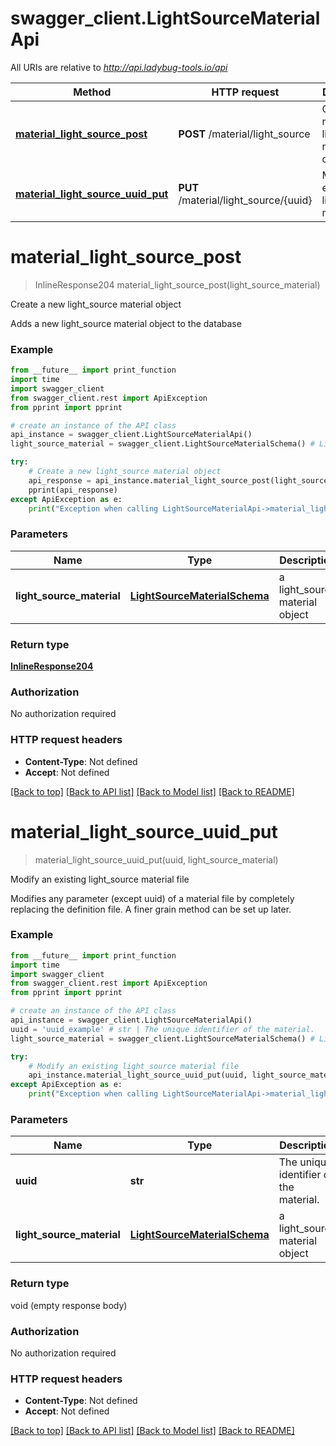 # swagger_client.LightSourceMaterialApi

All URIs are relative to *http://api.ladybug-tools.io/api*

Method | HTTP request | Description
------------- | ------------- | -------------
[**material_light_source_post**](LightSourceMaterialApi.md#material_light_source_post) | **POST** /material/light_source | Create a new light_source material object
[**material_light_source_uuid_put**](LightSourceMaterialApi.md#material_light_source_uuid_put) | **PUT** /material/light_source/{uuid} | Modify an existing light_source material file


# **material_light_source_post**
> InlineResponse204 material_light_source_post(light_source_material)

Create a new light_source material object

Adds a new light_source material object to the database

### Example
```python
from __future__ import print_function
import time
import swagger_client
from swagger_client.rest import ApiException
from pprint import pprint

# create an instance of the API class
api_instance = swagger_client.LightSourceMaterialApi()
light_source_material = swagger_client.LightSourceMaterialSchema() # LightSourceMaterialSchema | a light_source material object

try:
    # Create a new light_source material object
    api_response = api_instance.material_light_source_post(light_source_material)
    pprint(api_response)
except ApiException as e:
    print("Exception when calling LightSourceMaterialApi->material_light_source_post: %s\n" % e)
```

### Parameters

Name | Type | Description  | Notes
------------- | ------------- | ------------- | -------------
 **light_source_material** | [**LightSourceMaterialSchema**](LightSourceMaterialSchema.md)| a light_source material object | 

### Return type

[**InlineResponse204**](InlineResponse204.md)

### Authorization

No authorization required

### HTTP request headers

 - **Content-Type**: Not defined
 - **Accept**: Not defined

[[Back to top]](#) [[Back to API list]](../README.md#documentation-for-api-endpoints) [[Back to Model list]](../README.md#documentation-for-models) [[Back to README]](../README.md)

# **material_light_source_uuid_put**
> material_light_source_uuid_put(uuid, light_source_material)

Modify an existing light_source material file

Modifies any parameter (except uuid) of a material file by completely replacing the definition file. A finer grain method can be set up later.

### Example
```python
from __future__ import print_function
import time
import swagger_client
from swagger_client.rest import ApiException
from pprint import pprint

# create an instance of the API class
api_instance = swagger_client.LightSourceMaterialApi()
uuid = 'uuid_example' # str | The unique identifier of the material.
light_source_material = swagger_client.LightSourceMaterialSchema() # LightSourceMaterialSchema | a light_source material object

try:
    # Modify an existing light_source material file
    api_instance.material_light_source_uuid_put(uuid, light_source_material)
except ApiException as e:
    print("Exception when calling LightSourceMaterialApi->material_light_source_uuid_put: %s\n" % e)
```

### Parameters

Name | Type | Description  | Notes
------------- | ------------- | ------------- | -------------
 **uuid** | **str**| The unique identifier of the material. | 
 **light_source_material** | [**LightSourceMaterialSchema**](LightSourceMaterialSchema.md)| a light_source material object | 

### Return type

void (empty response body)

### Authorization

No authorization required

### HTTP request headers

 - **Content-Type**: Not defined
 - **Accept**: Not defined

[[Back to top]](#) [[Back to API list]](../README.md#documentation-for-api-endpoints) [[Back to Model list]](../README.md#documentation-for-models) [[Back to README]](../README.md)

